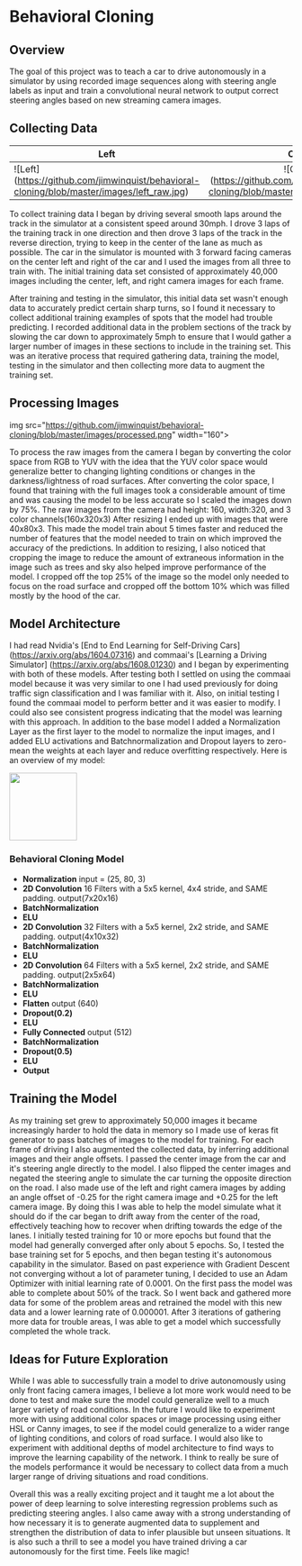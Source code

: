# Behavioral Cloning

## Overview
The goal of this project was to teach a car to drive autonomously in a simulator by using recorded image sequences along with steering angle labels as input and train a convolutional neural network to output correct steering angles based on new streaming camera images.

## Collecting Data
| Left          | Center        | Right  |
| ------------- |:-------------:| ------|
|![Left] (https://github.com/jimwinquist/behavioral-cloning/blob/master/images/left_raw.jpg) | ![Center] (https://github.com/jimwinquist/behavioral-cloning/blob/master/images/center_raw.jpg) | ![Right] (https://github.com/jimwinquist/behavioral-cloning/blob/master/images/right_raw.jpg)

To collect training data I began by driving several smooth laps around the track in the simulator at a consistent speed around 30mph. I drove 3 laps of the training track in one direction and then drove 3 laps of the track in the reverse direction, trying to keep in the center of the lane as much as possible. The car in the simulator is mounted with 3 forward facing cameras on the center left and right of the car and I used the images from all three to train with. The initial training data set consisted of approximately 40,000 images including the center, left, and right camera images for each frame.

After training and testing in the simulator, this initial data set wasn't enough data to accurately predict certain sharp turns, so I found it necessary to collect additional training examples of spots that the model had trouble predicting. I recorded additional data in the problem sections of the track by slowing the car down to approximately 5mph to ensure that I would gather a larger number of images in these sections to include in the training set. This was an iterative process that required gathering data, training the model, testing in the simulator and then collecting more data to augment the training set.

## Processing Images
img src="https://github.com/jimwinquist/behavioral-cloning/blob/master/images/processed.png" width="160">

To process the raw images from the camera I began by converting the color space from RGB to YUV with the idea that the YUV color space would generalize better to changing lighting conditions or changes in the darkness/lightness of road surfaces. After converting the color space, I found that training with the full images took a considerable amount of time and was causing the model to be less accurate so I scaled the images down by 75%. The raw images from the camera had height: 160, width:320, and 3 color channels(160x320x3) After resizing I ended up with images that were 40x80x3. This made the model train about 5 times faster and reduced the number of features that the model needed to train on which improved the accuracy of the predictions. In addition to resizing, I also noticed that cropping the image to reduce the amount of extraneous information in the image such as trees and sky also helped improve performance of the model. I cropped off the top 25% of the image so the model only needed to focus on the road surface and cropped off the bottom 10% which was filled mostly by the hood of the car.

## Model Architecture
I had read Nvidia's [End to End Learning for Self-Driving Cars] (https://arxiv.org/abs/1604.07316) and commaai's [Learning a Driving Simulator] (https://arxiv.org/abs/1608.01230) and I began by experimenting with both of these models. After testing both I settled on using the commaai model because it was very similar to one I had used previously for doing traffic sign classification and I was familiar with it. Also, on initial testing I found the commaai model to perform better and it was easier to modify. I could also see consistent progress indicating that the model was learning with this approach. In addition to the base model I added a Normalization Layer as the first layer to the model to normalize the input images, and I added ELU activations and Batchnormalization and Dropout layers to zero-mean the weights at each layer and reduce overfitting respectively. Here is an overview of my model:

<img src="https://github.com/jimwinquist/behavioral-cloning/blob/master/images/model.png" width="120">

### Behavioral Cloning Model
- **Normalization** input = (25, 80, 3)
- **2D Convolution** 16 Filters with a 5x5 kernel, 4x4 stride, and SAME padding. output(7x20x16)
- **BatchNormalization**
- **ELU**
- **2D Convolution** 32 Filters with a 5x5 kernel, 2x2 stride, and SAME padding. output(4x10x32)
- **BatchNormalization**
- **ELU**
- **2D Convolution** 64 Filters with a 5x5 kernel, 2x2 stride, and SAME padding. output(2x5x64)
- **BatchNormalization**
- **ELU**
- **Flatten** output (640)
- **Dropout(0.2)**
- **ELU**
- **Fully Connected** output (512)
- **BatchNormalization**
- **Dropout(0.5)**
- **ELU**
- **Output**


## Training the Model
As my training set grew to approximately 50,000 images it became increasingly harder to hold the data in memory so I made use of keras fit generator to pass batches of images to the model for training. For each frame of driving I also augmented the collected data, by inferring additional images and their angle offsets. I passed the center image from the car and it's steering angle directly to the model. I also flipped the center images and negated the steering angle to simulate the car turning the opposite direction on the road. I also made use of the left and right camera images by adding an angle offset of -0.25 for the right camera image and +0.25 for the left camera image. By doing this I was able to help the model simulate what it should do if the car began to drift away from the center of the road, effectively teaching how to recover when drifting towards the edge of the lanes. I initially tested training for 10 or more epochs but found that the model had generally converged after only about 5 epochs. So, I tested the base training set for 5 epochs, and then began testing it's autonomous capability in the simulator. Based on past experience with Gradient Descent not converging without a lot of parameter tuning, I decided to use an Adam Optimizer with initial learning rate of 0.0001. On the first pass the model was able to complete about 50% of the track. So I went back and gathered more data for some of the problem areas and retrained the model with this new data and a lower learning rate of 0.000001. After 3 iterations of gathering more data for trouble areas, I was able to get a model which successfully completed the whole track.

## Ideas for Future Exploration
While I was able to successfully train a model to drive autonomously using only front facing camera images, I believe a lot more work would need to be done to test and make sure the model could generalize well to a much larger variety of road conditions. In the future I would like to experiment more with using additional color spaces or image processing using either HSL or Canny images, to see if the model could generalize to a wider range of lighting conditions, and colors of road surface. I would also like to experiment with additional depths of model architecture to find ways to improve the learning capability of the network. I think to really be sure of the models performance it would be necessary to collect data from a much larger range of driving situations and road conditions.

Overall this was a really exciting project and it taught me a lot about the power of deep learning to solve interesting regression problems such as predicting steering angles. I also came away with a strong understanding of how necessary it is to generate augmented data to supplement and strengthen the distribution of data to infer plausible but unseen situations. It is also such a thrill to see a model you have trained driving a car autonomously for the first time. Feels like magic!